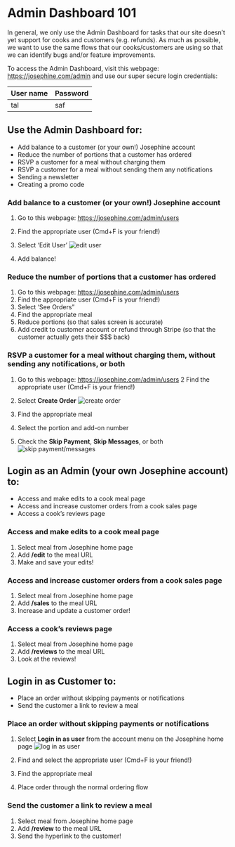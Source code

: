 # Admin Dashboard 101

In general, we only use the Admin Dashboard for tasks that our site doesn’t yet support for cooks and customers (e.g. refunds). As much as possible, we want to use the same flows that our cooks/customers are using so that we can identify bugs and/or feature improvements.

To access the Admin Dashboard, visit this webpage: https://josephine.com/admin and use our super secure login credentials:

| **User name** | **Password** |
| --- | --- |
| tal | saf |

## Use the Admin Dashboard for:
- Add balance to a customer (or your own!) Josephine account
- Reduce the number of portions that a customer has ordered
- RSVP a customer for a meal without charging them
- RSVP a customer for a meal without sending them any notifications
- Sending a newsletter
- Creating a promo code

### Add balance to a customer (or your own!) Josephine account
1. Go to this webpage: https://josephine.com/admin/users
2. Find the appropriate user (Cmd+F is your friend!)
3. Select ‘Edit User’
![edit user](http://i.imgur.com/TX6fqLI.png "edit user")

4. Add balance!

### Reduce the number of portions that a customer has ordered
1. Go to this webpage: https://josephine.com/admin/users
2. Find the appropriate user (Cmd+F is your friend!)
3. Select ‘See Orders”
4. Find the appropriate meal
5. Reduce portions (so that sales screen is accurate)
6. Add credit to customer account or refund through Stripe (so that the customer actually gets their $$$ back)

### RSVP a customer for a meal without charging them, without sending any notifications, or both
1. Go to this webpage: https://josephine.com/admin/users
2 Find the appropriate user (Cmd+F is your friend!)
3. Select **Create Order**
![create order](http://i.imgur.com/OgtFWwE.png "create order")

4. Find the appropriate meal
5. Select the portion and add-on number
6. Check the **Skip Payment**, **Skip Messages**, or both
![skip payment/messages](http://i.imgur.com/msB7jID.png "skip payment/messages")

## Login as an Admin (your own Josephine account) to:
- Access and make edits to a cook meal page
- Access and increase customer orders from a cook sales page
- Access a cook’s reviews page

### Access and make edits to a cook meal page
1. Select meal from Josephine home page
2. Add **/edit** to the meal URL
3. Make and save your edits!

### Access and increase customer orders from a cook sales page
1. Select meal from Josephine home page
2. Add **/sales** to the meal URL
3. Increase and update a customer order!

### Access a cook’s reviews page
1. Select meal from Josephine home page
2. Add **/reviews** to the meal URL
3. Look at the reviews!

## Login in as Customer to:
- Place an order without skipping payments or notifications
- Send the customer a link to review a meal

### Place an order without skipping payments or notifications
1. Select **Login in as user** from the account menu on the Josephine home page
![log in as user](http://i.imgur.com/IKRsDZ8.png "log in as user")

2. Find and select the appropriate user (Cmd+F is your friend!)
3. Find the appropriate meal
4. Place order through the normal ordering flow

### Send the customer a link to review a meal
1. Select meal from Josephine home page
2. Add **/review** to the meal URL
3. Send the hyperlink to the customer!
